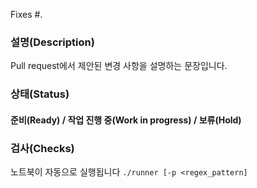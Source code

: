 Fixes #.

### 설명(Description)
Pull request에서 제안된 변경 사항을 설명하는 문장입니다.

### 상태(Status)
#### 준비(Ready) / 작업 진행 중(Work in progress) / 보류(Hold)

### 검사(Checks)
노트북이 자동으로 실행됩니다 `./runner [-p <regex_pattern]`
